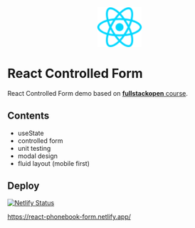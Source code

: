<div style="text-align: center">
   <img src="./public/react.svg" alt="DOM Tree" width="100" />
</div>

# React Controlled Form

React Controlled Form demo based on [**fullstackopen** course](https://fullstackopen.com/en/).

## Contents

- useState
- controlled form
- unit testing
- modal design
- fluid layout (mobile first)

## Deploy

[![Netlify Status](https://api.netlify.com/api/v1/badges/7cfff855-5ccb-410e-83b5-cfd029f81de5/deploy-status)](https://app.netlify.com/sites/react-phonebook-form/deploys)

https://react-phonebook-form.netlify.app/
